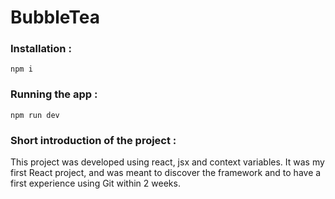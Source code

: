 # BubbleTea

### Installation  :
`npm i`

### Running the app  :
`npm run dev`

### Short introduction of the project :
This project was developed using react, jsx and context variables.
It was my first React project, and was meant to discover the framework and to have a first experience using Git within 2 weeks.
